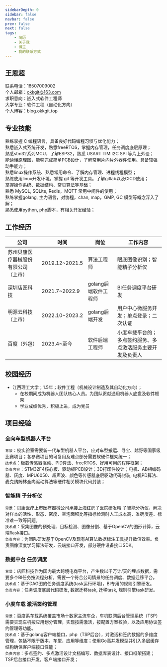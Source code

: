 ```yaml
---
sidebarDepth: 0
sidebar: false
navbar: false
prev: false
next: false
tags:
    - 简历
    - 关于我
    - 博主
    - 我的联系方式
---
```


## 王恩超
联系电话：18507009002  
个人邮箱：okkgit@163.com  
求职意向：嵌入式软件工程师  
大学专业：软件工程（自动化方向）  
个人博客：blog.okkgit.top

## 专业技能

熟练掌握 C 编程语言，具备良好代码编程习惯与优化能力；  
熟悉嵌入式系统开发，熟悉freeRTOS，掌握内存管理，任务调度底层原理；  
熟悉stm32系列MCU，了解ESP32，熟悉 USART TIM I2C SPI 等片上外设；  
能读懂原理图，能够完成简单PCB设计，了解常用片内片外器件使用。具备较强动手能力；  
熟悉linux操作系统、熟悉常用命令、了解内存管理、进程线程模型；  
熟练使用linux开发环境，掌握 git 等开发工具。了解gitlab以及CICD使用；  
掌握操作系统、数据结构、常见算法等基础；  
熟悉 MySQL, SQLite, Redis，MQTT 常用中间件的使用；  
熟练掌握golang, 主力语言，对协程，chan, map，GMP, GC 模型等概念深入了解；  
熟悉使用python, php脚本，有相关开发经验；  

## 工作经历

|公司|时间|岗位|工作内容|
|---|---|----|-------|
|苏州贝康医疗器械股份有限公司（上市）|2019.12~2021.5|算法工程师|眼底图像识别；智能精子分析仪|
|深圳店匠科技|2021.7~2022.9|golang后端软件工程师|BI任务调度平台研发|
|明源云科技（上市）|2022.10~2023.2|golang后端开发|用户中心微服务开发；单点登录；二次认证|
|百度（外包）|2023.4~至今|软件后端工程师|小度车载平台的；多点签约服务、多点激活服务主要开发及负责人|

## 校园经历
- 江西理工大学；1.5年；软件工程（机械设计制造及其自动化方向）；
    - 在校期间成为机器人团队核心人员。为团队贡献通用机器人底盘及软件框架
    - 学业成绩优秀，积极上进，成为党员

## 项目经验

### 全向车型机器人平台
`背景`：校实验室需要新一代车型机器人平台，应对车型搬运、寻宝、越野等国家级比赛项目；各参赛项目的可复用及难点部分需要软硬件框架统一；   
`技术点`：板载传感器驱动、PID算法、freeRTOS、好用可用的程序框架；  
`负责内容`：STM32F4核心板、驱动板PCB设计；3D打印件设计；电机、AB相编码器、灰度、MPU6050、超声波、颜色等传感器底层驱动代码封装; 电机PD算法、麦克纳姆林全向驱动算法等硬件相关模块代码封装；

### 智能精 子分析仪
`背景`：贝康医疗上市医疗器械公司承接上海红房子医院研发精 子智能分析仪，解决对样本的活性、形态、密度、空泡面积比等指标检测时人工成本高、准确度差、标准难一致等问题。  
`技术点`：采集图像的预处理、目标检测、图像分割、基于OpenCV的图形计算，云端flask接口。  
`负责内容`：为团队研发基于OpenCV及现有AI算法数据标注工具提升数倍效率。负责图像深度学习算法研发，云端接口开发，部分硬件设备接口SDK。  

### 数据中台 任务调度
`背景`：店匠科技作为国内最大跨境电商平台，产生数以千万计/天的埋点数据，需要多个BI任务按流程分析，需要一个符合公司情景的任务调度、数据迁移平台。  
`技术点`：基于DAG图的任务调度系统(task运行环境)，BI专用的规则引擎研发。  
`负责内容`：任务调度底层代码研发, 数据迁移task, 迁移task, 规则引擎task研发。  

### 小度车载 激活签约管理
`背景`：百度系车载系统覆盖市场十数家主流车企，车机联网后台管理系统（TSP）需要实现车机按应用划分管理，实现按需激活，按配置方案校验，以及应用协议签约管理等功能。  
`技术点`：基于golang客户端接口，php（TSP后台），对激活和签约数据的多维度管理，包括不限于版本，车型，应用等维度；使用Go高并发模型并引入多层缓存结构确保客户端接口性能；  
`负责内容`：多点签约、多点激活设计文档编写、数据库表设计、接口框架搭建；TSP后台接口开发，客户端接口开发；